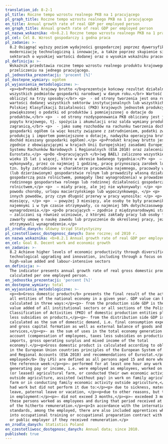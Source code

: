 ```yaml
---
translation_id: 8-2-1
pl_title: Roczne tempo wzrostu realnego PKB na 1 pracującego
pl_graph_title: Roczne tempo wzrostu realnego PKB na 1 pracującego
en_title: Annual growth rate of real GDP per employed person
en_graph_title: Annual growth rate of real GDP per employed person
pl_nazwa_wskaznika: <b>8.2.1 Roczne tempo wzrostu realnego PKB na 1 pracującego</b>
pl_cel: Cel 8. Wzrost gospodarczy i godna praca
pl_zadanie: >-
  8.2 Osiągnąć wyższy poziom wydajności gospodarczej poprzez dywersyfikację,
  modernizację technologiczną i innowacje, a także poprzez skupienie się na
  sektorach o wysokiej wartości dodanej oraz o wysokim wskaźniku pracochłonności
pl_definicja: >-
  Wskaźnik przedstawia roczne tempo wzrostu realnego produktu krajowego brutto w
  przeliczeniu na jednego pracującego.
pl_jednostka_prezentacji: 'procent [%]'
pl_dostepne_wymiary: ogółem
pl_wyjasnienia_metodologiczne: >-
  <p><b>Produkt krajowy brutto </b>prezentuje końcowy rezultat działalności
  wszystkich podmiotów gospodarki narodowej w danym roku.</br> Wartość PKB można
  obliczyć na trzy sposoby:</br> <p>  - od strony tworzenia jest ona równa
  wartości dodanej wszystkich sektorów instytucjonalnych lub wszystkich sekcji
  Polskiej Klasyfikacji Działalności (PKD) krajowych jednostek produkcyjnych
  powiększonej o podatki od produktów i pomniejszonej o dotacje do
  produktów,</br> <p>  - od strony rozdysponowania PKB obliczany jest jako suma
  popytu krajowego, tj. spożycia i akumulacji oraz salda wymiany produktów z
  zagranicą,</br> <p>  - jako sumę rozchodów na rachunku tworzenia dochodów
  gospodarki ogółem (a więc koszty związane z zatrudnieniem, podatki związane z
  produkcją i importem pomniejszone o dotacje, nadwyżka operacyjna brutto oraz
  dochód mieszany gospodarki ogółem).</p> <p>Produkt krajowy brutto jest liczony
  zgodnie z obowiązującymi w krajach Unii Europejskiej zasadami Europejskiego
  Systemu Rachunków Narodowych i Regionalnych (ESA 2010) oraz zaleceniami
  Eurostatu.</p> <p>Do <b>pracujących </b>(wg BAEL) zaliczono wszystkie osoby w
  wieku 15 lat i więcej, które w okresie badanego tygodnia:</P> <p>  –
  wykonywały, przez co najmniej 1 godzinę, pracę przynoszącą zarobek lub dochód,
  tzn. były zatrudnione w charakterze pracownika najemnego, pracowały we własnym
  (lub dzierżawionym) gospodarstwie rolnym lub prowadziły własną działalność
  gospodarczą poza rolnictwem, pomagały (bez wynagrodzenia) w prowadzeniu
  rodzinnego gospodarstwa rolnego lub rodzinnej działalności gospodarczej poza
  rolnictwem,</p> <p>  – miały pracę, ale jej nie wykonywały: </p> <p>  • z
  powodu choroby, urlopu macierzyńskiego lub wypoczynkowego, </p> <p>  • z
  innych powodów, przy czym długość przerwy w pracy wynosiła: </p> <p>  – do 3
  miesięcy, </p> <p>  – powyżej 3 miesięcy, ale osoby te były pracownikami
  najemnymi i w tym czasie otrzymywały, co najmniej 50% dotychczasowego
  wynagrodzenia.</p> <p>Do pracujących – zgodnie z międzynarodowymi standardami
  – zaliczani są również uczniowie, z którymi zakłady pracy lub osoby fizyczne
  zawarły umowę o naukę zawodu lub przyuczenie do określonej pracy, jeżeli
  otrzymywali wynagrodzenie.</p>
pl_zrodlo_danych: Główny Urząd Statystyczny
pl_czestotliwosc_dostępnosc_danych: Dane roczne; od 2010 r.
en_nazwa_wskaznika: <b>8.2.1 Annual growth rate of real GDP per employed person</b>
en_cel: Goal 8. Decent work and economic growth
en_zadanie: >-
  8.2 Achieve higher levels of economic productivity through diversification,
  technological upgrading and innovation, including through a focus on
  high-value added and labour-intensive sectors
en_definicja: >-
  The indicator presents annual growth rate of real gross domestic product
  calculated per one employed person.
en_jednostka_prezentacji: 'percent [%]'
en_dostepne_wymiary: total
en_wyjasnienia_metodologiczne: >-
  <p><b>Gross domestic product</b> presents the final result of the activity of
  all entities of the national economy in a given year. GDP value can be
  calculated in three ways:</p><p>- from the production side GDP is the sum of
  value added of all institutional sectors or all sections of the Polish
  Classification of Activities (PKD) of domestic production entities plus taxes
  less subsidies on products,</p><p>- from the distribution side GDP is
  calculated as the sum of domestic demand, i.e. final consumption expenditure
  and gross capital formation as well as external balance of goods and
  services,</p><p>- as the sum of uses in the total economy generation of income
  account (compensation of employees, taxes less subsidies on production and
  imports, gross operating surplus and mixed income of the total
  economy).</p><p>Gross domestic product is calculated according to obligatory
  in the European Union countries principles of the European System of National
  and Regional Accounts (ESA 2010) and recommendations of Eurostat.</p><p><b>The
  employed</b> (by LFS) are defined as all persons aged 15 and more who during
  the reference week:</p><p>– performed for at least one hour any work
  generating pay or income, i.e. were employed as employees, worked on their own
  (or leased) agricultural farm, or conducted their own economic activity
  outside agriculture, assisted (without pay) in work on family agricultural
  farm or in conducting family economic activity outside agriculture,</p><p>–
  had work but did not perform it due to:</p><p> due to sickness, maternity
  leave, paternal leave or vacation, </p><p>due to other reasons, but the break
  in employment:</p><p>– did not exceed 3 months,</p><p>– excedeed 3 months but
  these persons worked as employees and during that period received at least 50%
  of the hitherto remuneration.</p><p>In accordance with the international
  standards, among the employed, there are also included apprentices who entered
  into occupational training or occupational preparation contract with a private
  or public employer if they received remuneration.</p>
en_zrodlo_danych: Statistics Poland
en_czestotliwosc_dostępnosc_danych: Annual data; since 2010.
published: true
---
```

